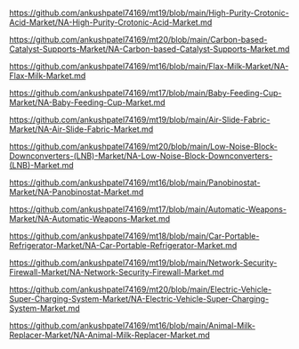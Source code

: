 <p><a href="https://github.com/ankushpatel74169/mt19/blob/main/High-Purity-Crotonic-Acid-Market/NA-High-Purity-Crotonic-Acid-Market.md">https://github.com/ankushpatel74169/mt19/blob/main/High-Purity-Crotonic-Acid-Market/NA-High-Purity-Crotonic-Acid-Market.md</a></p><p><a href="https://github.com/ankushpatel74169/mt20/blob/main/Carbon-based-Catalyst-Supports-Market/NA-Carbon-based-Catalyst-Supports-Market.md">https://github.com/ankushpatel74169/mt20/blob/main/Carbon-based-Catalyst-Supports-Market/NA-Carbon-based-Catalyst-Supports-Market.md</a></p><p><a href="https://github.com/ankushpatel74169/mt16/blob/main/Flax-Milk-Market/NA-Flax-Milk-Market.md">https://github.com/ankushpatel74169/mt16/blob/main/Flax-Milk-Market/NA-Flax-Milk-Market.md</a></p><p><a href="https://github.com/ankushpatel74169/mt17/blob/main/Baby-Feeding-Cup-Market/NA-Baby-Feeding-Cup-Market.md">https://github.com/ankushpatel74169/mt17/blob/main/Baby-Feeding-Cup-Market/NA-Baby-Feeding-Cup-Market.md</a></p><p><a href="https://github.com/ankushpatel74169/mt19/blob/main/Air-Slide-Fabric-Market/NA-Air-Slide-Fabric-Market.md">https://github.com/ankushpatel74169/mt19/blob/main/Air-Slide-Fabric-Market/NA-Air-Slide-Fabric-Market.md</a></p><p><a href="https://github.com/ankushpatel74169/mt20/blob/main/Low-Noise-Block-Downconverters-(LNB)-Market/NA-Low-Noise-Block-Downconverters-(LNB)-Market.md">https://github.com/ankushpatel74169/mt20/blob/main/Low-Noise-Block-Downconverters-(LNB)-Market/NA-Low-Noise-Block-Downconverters-(LNB)-Market.md</a></p><p><a href="https://github.com/ankushpatel74169/mt16/blob/main/Panobinostat-Market/NA-Panobinostat-Market.md">https://github.com/ankushpatel74169/mt16/blob/main/Panobinostat-Market/NA-Panobinostat-Market.md</a></p><p><a href="https://github.com/ankushpatel74169/mt17/blob/main/Automatic-Weapons-Market/NA-Automatic-Weapons-Market.md">https://github.com/ankushpatel74169/mt17/blob/main/Automatic-Weapons-Market/NA-Automatic-Weapons-Market.md</a></p><p><a href="https://github.com/ankushpatel74169/mt18/blob/main/Car-Portable-Refrigerator-Market/NA-Car-Portable-Refrigerator-Market.md">https://github.com/ankushpatel74169/mt18/blob/main/Car-Portable-Refrigerator-Market/NA-Car-Portable-Refrigerator-Market.md</a></p><p><a href="https://github.com/ankushpatel74169/mt19/blob/main/Network-Security-Firewall-Market/NA-Network-Security-Firewall-Market.md">https://github.com/ankushpatel74169/mt19/blob/main/Network-Security-Firewall-Market/NA-Network-Security-Firewall-Market.md</a></p><p><a href="https://github.com/ankushpatel74169/mt20/blob/main/Electric-Vehicle-Super-Charging-System-Market/NA-Electric-Vehicle-Super-Charging-System-Market.md">https://github.com/ankushpatel74169/mt20/blob/main/Electric-Vehicle-Super-Charging-System-Market/NA-Electric-Vehicle-Super-Charging-System-Market.md</a></p><p><a href="https://github.com/ankushpatel74169/mt16/blob/main/Animal-Milk-Replacer-Market/NA-Animal-Milk-Replacer-Market.md">https://github.com/ankushpatel74169/mt16/blob/main/Animal-Milk-Replacer-Market/NA-Animal-Milk-Replacer-Market.md</a></p>
